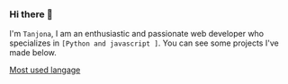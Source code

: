 ### Hi there 👋

I'm ```Tanjona```, I am an enthusiastic and passionate web developer who specializes in ```[Python and javascript ]```.
You can see some projects I've made below.

[Most used langage](https://api.githubtrends.io/user/svg/NirinaTanjona/langs?time_range=one_year&theme=dark)
